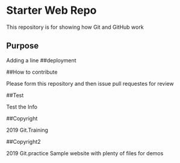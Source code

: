 # Starter Web Repo

This repository is for showing how Git and GitHub work

## Purpose
Adding a line
##deployment

##How to contribute

Please form this repository and then issue pull requestes for review

##Test

Test the Info

##Copyright

2019 Git.Training

##Copyright2

2019 Git.practice
Sample website with plenty of files for demos
